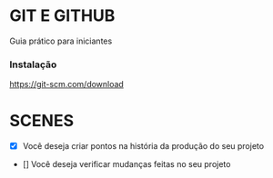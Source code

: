 # GIT E GITHUB

Guia prático para iniciantes

### Instalação

https://git-scm.com/download

# SCENES

- [x] Você deseja criar pontos na história da produção do seu projeto
- [] Você deseja verificar mudanças feitas no seu projeto